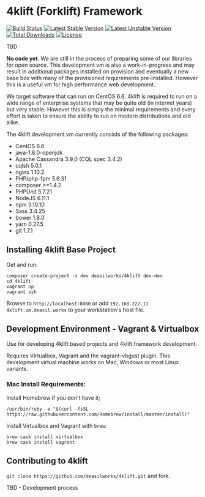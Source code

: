 4klift (Forklift) Framework
===========================

[![Build Status](https://travis-ci.org/deasilworks/4klift.svg?branch=master)](https://travis-ci.org/deasilworks/4klift)
[![Latest Stable Version](https://poser.pugx.org/deasilworks/4klift/v/stable)](https://packagist.org/packages/deasilworks/4klift)
[![Latest Unstable Version](https://poser.pugx.org/deasilworks/4klift/v/unstable)](https://packagist.org/packages/deasilworks/4klift)
[![Total Downloads](https://poser.pugx.org/deasilworks/4klift/downloads)](https://packagist.org/packages/deasilworks/4klift)
[![License](https://poser.pugx.org/deasilworks/4klift/license)](https://packagist.org/packages/deasilworks/4klift)

TBD

**No code yet**. We are still in the process of preparing some of our libraries for open source. This development vm is also a work-in-progress and may result in additional packages installed on provision and eventually a new base box with many of the provisioned requirements pre-installed. However this is a useful vm for high performance web development.

We target software that can run on CentOS 6.6. 4klift is required to run on a wide range of enterprise systems that may be quite old (in internet years) but very stable. However this is simply the minimal requirements and every effort is taken to ensure the ability to run on modern distributions and old alike.

The 4klift development vm currently consists of the following packages:

  - CentOS 6.6
  - java-1.8.0-openjdk
  - Apache Cassandra 3.9.0 (CQL spec 3.4.2)
  - cqlsh 5.0.1
  - nginx 1.10.2
  - PHP/php-fpm 5.6.31
  - composer >=1.4.2
  - PHPUnit 5.7.21
  - NodeJS 6.11.1
  - npm 3.10.10
  - Sass 3.4.25
  - bower 1.8.0
  - yarn 0.27.5
  - git 1.7.1


## Installing 4klift Base Project


Get and run:

    composer create-project -s dev deasilworks/4klift dev-dev
    cd 4klift
    vagrant up
    vagrant ssh
    
Browse to `http://localhost:8080` or add `192.168.222.11 4klift.vm.deasil.works` to your workstation's host file.

## Development Environment - Vagrant & Virtualbox

Use for developing 4klift based projects and 4klift framework development.

Requires Virtualbox, Vagrant and the vagrant-vbgust plugin. This development
virtual machine works on Mac, Windows or most Linux variants. 

### Mac Install Requirements:

Install Homebrew if you don't have it;

    /usr/bin/ruby -e "$(curl -fsSL https://raw.githubusercontent.com/Homebrew/install/master/install)"

Install Virtualbox and Vagrant with `brew`:

    brew cask install virtualbox
    brew cask install vagrant

## Contributing to 4klift

`git clone https://github.com/deasilworks/4klift.git` and fork.

TBD - Development process
    


    
